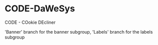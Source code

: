 # CODE-DaWeSys
CODE - COokie DEcliner

'Banner' branch for the banner subgroup,
'Labels' branch for the labels subgroup
